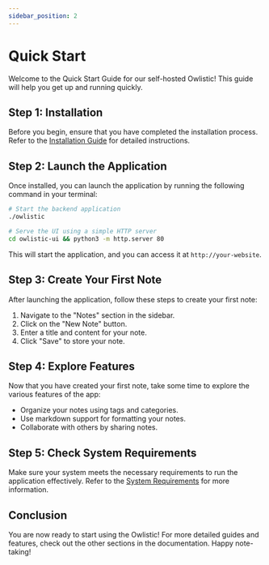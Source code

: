 ```yaml
---
sidebar_position: 2
---
```


# Quick Start

Welcome to the Quick Start Guide for our self-hosted Owlistic! This guide will help you get up and running quickly.

## Step 1: Installation

Before you begin, ensure that you have completed the installation process. Refer to the [Installation Guide](installation.md) for detailed instructions.

## Step 2: Launch the Application

Once installed, you can launch the application by running the following command in your terminal:

```bash
# Start the backend application
./owlistic

# Serve the UI using a simple HTTP server
cd owlistic-ui && python3 -m http.server 80
```

This will start the application, and you can access it at `http://your-website`.

## Step 3: Create Your First Note

After launching the application, follow these steps to create your first note:

1. Navigate to the "Notes" section in the sidebar.
2. Click on the "New Note" button.
3. Enter a title and content for your note.
4. Click "Save" to store your note.

## Step 4: Explore Features

Now that you have created your first note, take some time to explore the various features of the app:

- Organize your notes using tags and categories.
- Use markdown support for formatting your notes.
- Collaborate with others by sharing notes.

## Step 5: Check System Requirements

Make sure your system meets the necessary requirements to run the application effectively. Refer to the [System Requirements](system-requirements.md) for more information.

## Conclusion

You are now ready to start using the Owlistic! For more detailed guides and features, check out the other sections in the documentation. Happy note-taking!